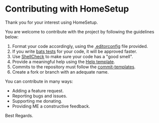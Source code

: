 # Contributing with HomeSetup

Thank you for your interest using HomeSetup.

You are welcome to contribute with the project by following the guidelines below:

1. Format your code accordingly, using the [.editorconfig](.editorconfig) file provided.
2. If you write [bats tests](tests) for your code, it will be approved faster.
3. Use [ShellCheck](https://www.shellcheck.net) to make sure your code has a "good smell".
4. Provide a meaningful help using the [Help template](templates/txt/help.txt).
5. Commits to the repository must follow the [commit-templates](templates/git/commits).
6. Create a fork or branch with an adequate name.

You can contribute in many ways:

- Adding a feature request.
- Reporting bugs and issues.
- Supporting me donating.
- Providing ME a constructive feedback.

Best Regards.

